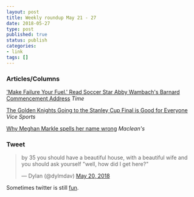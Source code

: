 ```yaml
---
layout: post
title: Weekly roundup May 21 - 27
date: 2018-05-27
type: post
published: true
status: publish
categories:
- link
tags: []
---
```


### Articles/Columns

['Make Failure Your Fuel.' Read Soccer Star Abby Wambach's Barnard Commencement Address](https://time.com/5281711/abby-wambach-barnard-commencement-2018-speech/ "'Make Failure Your Fuel.' Read Soccer Star Abby Wambach's Barnard Commencement Address") *Time*

[The Golden Knights Going to the Stanley Cup Final is Good for Everyone](https://sports.vice.com/en_us/article/vbqdqb/the-golden-knights-going-to-the-stanley-cup-final-is-good-for-everyone "The Golden Knights Going to the Stanley Cup Final is Good for Everyone. By Dave Lozo") *Vice Sports*

[Why Meghan Markle spells her name wrong](https://www.macleans.ca/royalty/why-meghan-markle-spells-her-name-wrong/ "Why Meghan Markle spells her name wrong. By Meagan Campbell") *Maclean's*

### Tweet

<blockquote class="twitter-tweet" data-lang="en"><p lang="en" dir="ltr">by 35 you should have a beautiful house, with a beautiful wife and you should ask yourself &quot;well, how did I get here?&quot;</p>&mdash; Dylan (@dylmdav) <a href="https://twitter.com/dylmdav/status/998057812491108352?ref_src=twsrc%5Etfw">May 20, 2018</a></blockquote> <script async src="https://platform.twitter.com/widgets.js" charset="utf-8"></script> 

Sometimes twitter is still [fun](https://www.youtube.com/watch?v=5IsSpAOD6K8 "Talking Heads 'Once in a Lifetime'").